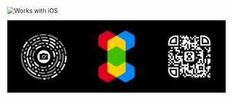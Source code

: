 ![Works with iOS](https://img.shields.io/badge/Works_with-iOS-blue?style=flat-square)

[![X.app](https://github.com/xapp/.github/blob/main/profile/banner.png)](https://extension.app)
